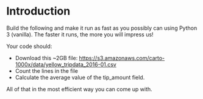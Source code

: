 # Introduction

Build the following and make it run as fast as you possibly can using Python 3 (vanilla). The faster it runs, the more you will impress us!

Your code should:

* Download this ~2GB file: https://s3.amazonaws.com/carto-1000x/data/yellow_tripdata_2016-01.csv
* Count the lines in the file
* Calculate the average value of the tip_amount field.

All of that in the most efficient way you can come up with.
